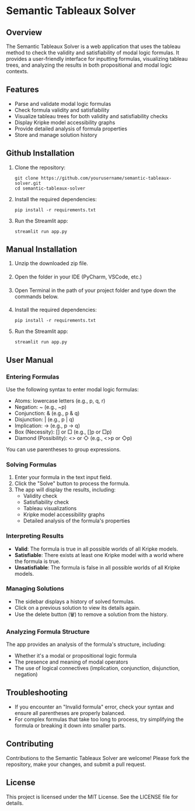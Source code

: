 # Semantic Tableaux Solver

## Overview

The Semantic Tableaux Solver is a web application that uses the tableau method to check the validity and satisfiability of modal logic formulas. It provides a user-friendly interface for inputting formulas, visualizing tableau trees, and analyzing the results in both propositional and modal logic contexts.

## Features

- Parse and validate modal logic formulas
- Check formula validity and satisfiability
- Visualize tableau trees for both validity and satisfiability checks
- Display Kripke model accessibility graphs
- Provide detailed analysis of formula properties
- Store and manage solution history

## Github Installation

1. Clone the repository:
   ```
   git clone https://github.com/yourusername/semantic-tableaux-solver.git
   cd semantic-tableaux-solver
   ```

2. Install the required dependencies:
   ```
   pip install -r requirements.txt
   ```

3. Run the Streamlit app:
   ```
   streamlit run app.py
   ```
   
## Manual Installation

1. Unzip the downloaded zip file.
####
2. Open the folder in your IDE (PyCharm, VSCode, etc.)
####
3. Open Terminal in the path of your project folder and type down the commands below. 
####
4. Install the required dependencies:
   ```
   pip install -r requirements.txt
   ```

5. Run the Streamlit app:
   ```
   streamlit run app.py
   ```

## User Manual

### Entering Formulas

Use the following syntax to enter modal logic formulas:

- Atoms: lowercase letters (e.g., p, q, r)
- Negation: ~ (e.g., ~p)
- Conjunction: & (e.g., p & q)
- Disjunction: | (e.g., p | q)
- Implication: -> (e.g., p -> q)
- Box (Necessity): [] or □ (e.g., []p or □p)
- Diamond (Possibility): <> or ◇ (e.g., <>p or ◇p)

You can use parentheses to group expressions.

### Solving Formulas

1. Enter your formula in the text input field.
2. Click the "Solve" button to process the formula.
3. The app will display the results, including:
   - Validity check
   - Satisfiability check
   - Tableau visualizations
   - Kripke model accessibility graphs
   - Detailed analysis of the formula's properties

### Interpreting Results

- **Valid**: The formula is true in all possible worlds of all Kripke models.
- **Satisfiable**: There exists at least one Kripke model with a world where the formula is true.
- **Unsatisfiable**: The formula is false in all possible worlds of all Kripke models.

### Managing Solutions

- The sidebar displays a history of solved formulas.
- Click on a previous solution to view its details again.
- Use the delete button (🗑️) to remove a solution from the history.

### Analyzing Formula Structure

The app provides an analysis of the formula's structure, including:
- Whether it's a modal or propositional logic formula
- The presence and meaning of modal operators
- The use of logical connectives (implication, conjunction, disjunction, negation)

## Troubleshooting

- If you encounter an "Invalid formula" error, check your syntax and ensure all parentheses are properly balanced.
- For complex formulas that take too long to process, try simplifying the formula or breaking it down into smaller parts.

## Contributing

Contributions to the Semantic Tableaux Solver are welcome! Please fork the repository, make your changes, and submit a pull request.

## License

This project is licensed under the MIT License. See the LICENSE file for details.